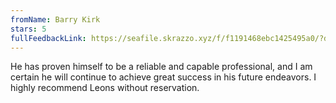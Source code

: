 ```yaml
---
fromName: Barry Kirk
stars: 5
fullFeedbackLink: https://seafile.skrazzo.xyz/f/f1191468ebc1425495a0/?dl=1
---
```


He has proven himself to be a reliable and capable professional, and I am certain he will continue to achieve great success in his future endeavors. I highly recommend Leons without reservation.
